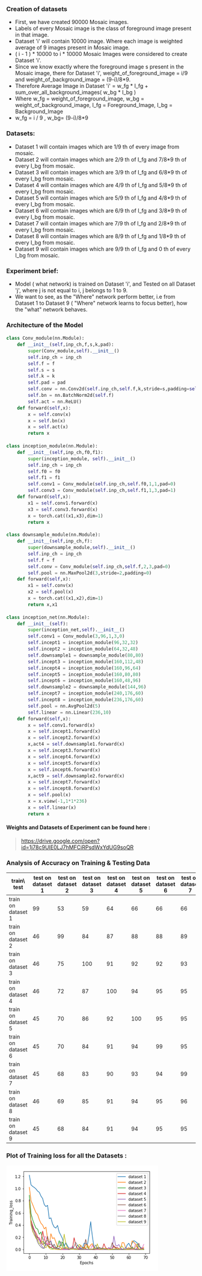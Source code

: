 ### Creation of datasets
- First, we have created 90000 Mosaic images.
- Labels of every Mosaic image is the class of foreground image present in that image.
- Dataset 'i' will contain 10000 image. Where each image is weighted average of 9 images present in Mosaic image. 
- ( i - 1 ) * 10000  to i * 10000 Mosaic Images were considered to create Dataset 'i'.
- Since we know exactly where the foreground image s present in the Mosaic image, there for Dataset 'i', weight_of_foreground_image = i/9 and weight_of_background_image = (9-i)/8*9. 
- Therefore Average Image in Dataset 'i' = w_fg * I_fg + sum_over_all_background_images( w_bg * I_bg ) 
- Where w_fg = weight_of_foreground_image, w_bg = weight_of_background_image, I_fg = Foreground_Image, I_bg = Background_Image
- w_fg = i / 9 , w_bg= (9-i)/8*9

### Datasets:
- Dataset 1 will contain images which are 1/9 th of every image from mosaic.
- Dataset 2 will contain images which are 2/9 th of I_fg and 7/8*9 th of every I_bg from mosaic.
- Dataset 3 will contain images which are 3/9 th of I_fg and 6/8*9 th of every I_bg from mosaic.
- Dataset 4 will contain images which are 4/9 th of I_fg and 5/8*9 th of every I_bg from mosaic.
- Dataset 5 will contain images which are 5/9 th of I_fg and 4/8*9 th of every I_bg from mosaic.
- Dataset 6 will contain images which are 6/9 th of I_fg and 3/8*9 th of every I_bg from mosaic.
- Dataset 7 will contain images which are 7/9 th of I_fg and 2/8*9 th of every I_bg from mosaic.
- Dataset 8 will contain images which are 8/9 th of I_fg and 1/8*9 th of every I_bg from mosaic.
- Dataset 9 will contain images which are 9/9 th of I_fg and 0 th of every I_bg from mosaic.

### Experiment brief:
- Model ( what network) is trained on Dataset 'i', and Tested on all Dataset 'j', where j is not equal to i, j belongs to 1 to 9.
- We want to see, as the "Where" network perform better, i.e from Dataset 1 to Dataset 9 ( "Where" network learns to focus better),  how the "what" network behaves.

### Architecture of the Model
```python
class Conv_module(nn.Module):
    def __init__(self,inp_ch,f,s,k,pad):
        super(Conv_module,self).__init__()
        self.inp_ch = inp_ch
        self.f = f
        self.s = s 
        self.k = k 
        self.pad = pad
        self.conv = nn.Conv2d(self.inp_ch,self.f,k,stride=s,padding=self.pad)
        self.bn = nn.BatchNorm2d(self.f)
        self.act = nn.ReLU()
    def forward(self,x):
        x = self.conv(x)
        x = self.bn(x)
        x = self.act(x)
        return x
        
class inception_module(nn.Module):
    def __init__(self,inp_ch,f0,f1):
        super(inception_module, self).__init__()
        self.inp_ch = inp_ch
        self.f0 = f0
        self.f1 = f1
        self.conv1 = Conv_module(self.inp_ch,self.f0,1,1,pad=0)
        self.conv3 = Conv_module(self.inp_ch,self.f1,1,3,pad=1)
    def forward(self,x):
        x1 = self.conv1.forward(x)
        x3 = self.conv3.forward(x)
        x = torch.cat((x1,x3),dim=1)
        return x
        
class downsample_module(nn.Module):
    def __init__(self,inp_ch,f):
        super(downsample_module,self).__init__()
        self.inp_ch = inp_ch
        self.f = f
        self.conv = Conv_module(self.inp_ch,self.f,2,3,pad=0)
        self.pool = nn.MaxPool2d(3,stride=2,padding=0)
    def forward(self,x):
        x1 = self.conv(x)
        x2 = self.pool(x)
        x = torch.cat((x1,x2),dim=1)
        return x,x1

class inception_net(nn.Module):
    def __init__(self):
        super(inception_net,self).__init__()
        self.conv1 = Conv_module(3,96,1,3,0)
        self.incept1 = inception_module(96,32,32)
        self.incept2 = inception_module(64,32,48)
        self.downsample1 = downsample_module(80,80)
        self.incept3 = inception_module(160,112,48)
        self.incept4 = inception_module(160,96,64)
        self.incept5 = inception_module(160,80,80)
        self.incept6 = inception_module(160,48,96)
        self.downsample2 = downsample_module(144,96)
        self.incept7 = inception_module(240,176,60)
        self.incept8 = inception_module(236,176,60)
        self.pool = nn.AvgPool2d(5)
        self.linear = nn.Linear(236,10)
    def forward(self,x):
        x = self.conv1.forward(x)
        x = self.incept1.forward(x)
        x = self.incept2.forward(x)
        x,act4 = self.downsample1.forward(x)
        x = self.incept3.forward(x)
        x = self.incept4.forward(x)
        x = self.incept5.forward(x)
        x = self.incept6.forward(x)
        x,act9 = self.downsample2.forward(x)
        x = self.incept7.forward(x)
        x = self.incept8.forward(x)
        x = self.pool(x)
        x = x.view(-1,1*1*236)
        x = self.linear(x) 
        return x
```

#### Weights and Datasets of Experiment can be found here :
>https://drive.google.com/open?id=1j78c9UIE0LJ7hMFCiRPsdWxYdUG9soQR


### Analysis of Accuracy on Training & Testing Data

| train\ test  | test on dataset 1 | test on dataset 2 | test on dataset 3 | test on dataset 4 | test on dataset 5 | test on dataset 6 | test on dataset 7 | test on dataset 8 | test on dataset 9|
|----------|-----|-----|-----|-----|-----|-----|-----|-----|----|
| train on dataset 1      | 99 | 53 | 59 | 64 | 66 | 66 | 66 | 66 | 67 |
| train on dataset 2      | 46 | 99 | 84 | 87 | 88 | 88 | 89 | 89 | 88 |
| train on dataset 3      | 46 | 75 | 100 | 91 | 92 | 92 | 93 | 93 | 92 |     
| train on dataset 4      | 46 | 72 | 87 | 100 | 94 | 95 | 95 | 94 | 95 |
| train on dataset 5      | 45 | 70 | 86 | 92 | 100 | 95 | 95 | 95 | 95 |
| train on dataset 6      | 45 | 70 | 84 | 91 | 94 | 99 | 95 | 95 | 95 |
| train on dataset 7      | 45 | 68 | 83 | 90 | 93 | 94 | 99 | 94 | 94 |
| train on dataset 8      | 46 | 69 | 85 | 91 | 94 | 95 | 96 | 100 | 95 |
| train on dataset 9      | 45 | 68 | 84 | 91 | 94 | 95 | 95 | 95 | 100 |


### Plot of Training loss for all the Datasets :
 ![](train_loss_all_datasets.png)
